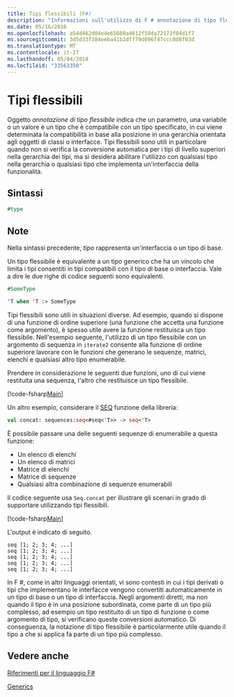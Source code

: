 ```yaml
---
title: Tipi flessibili (F#)
description: "Informazioni sull'utilizzo di F # annotazione di tipo flessibile, che indica che un parametro, una variabile o un valore è un tipo compatibile con un tipo specificato."
ms.date: 05/16/2016
ms.openlocfilehash: a54d462d04e4e65680a4612f58da72173f04d1f7
ms.sourcegitcommit: 3d5d33f384eeba41b2dff79d096f47ccc8d8f03d
ms.translationtype: MT
ms.contentlocale: it-IT
ms.lasthandoff: 05/04/2018
ms.locfileid: "33563350"
---
```

# <a name="flexible-types"></a>Tipi flessibili

Oggetto *annotazione di tipo flessibile* indica che un parametro, una variabile o un valore è un tipo che è compatibile con un tipo specificato, in cui viene determinata la compatibilità in base alla posizione in una gerarchia orientata agli oggetti di classi o interfacce. Tipi flessibili sono utili in particolare quando non si verifica la conversione automatica per i tipi di livello superiori nella gerarchia dei tipi, ma si desidera abilitare l'utilizzo con qualsiasi tipo nella gerarchia o qualsiasi tipo che implementa un'interfaccia della funzionalità.

## <a name="syntax"></a>Sintassi

```fsharp
#type
```

## <a name="remarks"></a>Note

Nella sintassi precedente, *tipo* rappresenta un'interfaccia o un tipo di base.

Un tipo flessibile è equivalente a un tipo generico che ha un vincolo che limita i tipi consentiti in tipi compatibili con il tipo di base o interfaccia. Vale a dire le due righe di codice seguenti sono equivalenti.

```fsharp
#SomeType

'T when 'T :> SomeType
```

Tipi flessibili sono utili in situazioni diverse. Ad esempio, quando si dispone di una funzione di ordine superiore (una funzione che accetta una funzione come argomento), è spesso utile avere la funzione restituisca un tipo flessibile. Nell'esempio seguente, l'utilizzo di un tipo flessibile con un argomento di sequenza in `iterate2` consente alla funzione di ordine superiore lavorare con le funzioni che generano le sequenze, matrici, elenchi e qualsiasi altro tipo enumerabile.

Prendere in considerazione le seguenti due funzioni, uno di cui viene restituita una sequenza, l'altro che restituisce un tipo flessibile.

[!code-fsharp[Main](../../../samples/snippets/fsharp/lang-ref-2/snippet4101.fs)]

Un altro esempio, considerare il [SEQ](https://msdn.microsoft.com/library/2eeb69a9-fc2f-4b7d-8dee-101fa2b00712) funzione della libreria:

```fsharp
val concat: sequences:seq<#seq<'T>> -> seq<'T>
```

È possibile passare una delle seguenti sequenze di enumerabile a questa funzione:

- Un elenco di elenchi
- Un elenco di matrici
- Matrice di elenchi
- Matrice di sequenze
- Qualsiasi altra combinazione di sequenze enumerabili

Il codice seguente usa `Seq.concat` per illustrare gli scenari in grado di supportare utilizzando tipi flessibili.

[!code-fsharp[Main](../../../samples/snippets/fsharp/lang-ref-2/snippet4102.fs)]

L'output è indicato di seguito.

```
seq [1; 2; 3; 4; ...]
seq [1; 2; 3; 4; ...]
seq [1; 2; 3; 4; ...]
seq [1; 2; 3; 4; ...]
seq [1; 2; 3; 4; ...]
```

In F #, come in altri linguaggi orientati, vi sono contesti in cui i tipi derivati o tipi che implementano le interfacce vengono convertiti automaticamente in un tipo di base o un tipo di interfaccia. Negli argomenti diretti, ma non quando il tipo è in una posizione subordinata, come parte di un tipo più complesso, ad esempio un tipo restituito di un tipo di funzione o come argomento di tipo, si verificano queste conversioni automatico. Di conseguenza, la notazione di tipo flessibile è particolarmente utile quando il tipo a che si applica fa parte di un tipo più complesso.

## <a name="see-also"></a>Vedere anche

[Riferimenti per il linguaggio F#](index.md)

[Generics](generics/index.md)
